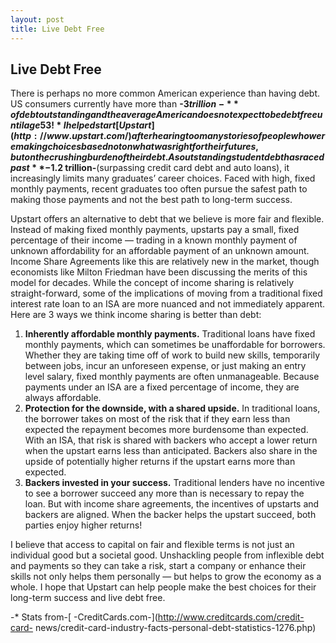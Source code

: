 ```yaml
---
layout: post
title: Live Debt Free
---
```


## Live Debt Free


There is perhaps no more common American experience than having debt. US
consumers currently have more than **-$3 trillion-** of debt outstanding and
the average American does not expect to be debt free until age 53!* I helped
start [Upstart](http://www.upstart.com/) after hearing too many stories of
people who were making choices based not on what was right for their futures,
but on the crushing burden of their debt. As outstanding student debt has
raced past **-$1.2 trillion-**(surpassing credit card debt and auto loans), it
increasingly limits many graduates’ career choices. Faced with high, fixed
monthly payments, recent graduates too often pursue the safest path to making
those payments and not the best path to long-term success.

Upstart offers an alternative to debt that we believe is more fair and
flexible. Instead of making fixed monthly payments, upstarts pay a small,
fixed percentage of their income — trading in a known monthly payment of
unknown affordability for an affordable payment of an unknown amount. Income
Share Agreements like this are relatively new in the market, though economists
like Milton Friedman have been discussing the merits of this model for
decades. While the concept of income sharing is relatively straight-forward,
some of the implications of moving from a traditional fixed interest rate loan
to an ISA are more nuanced and not immediately apparent. Here are 3 ways we
think income sharing is better than debt:

  1. **Inherently affordable monthly payments.** Traditional loans have fixed monthly payments, which can sometimes be unaffordable for borrowers. Whether they are taking time off of work to build new skills, temporarily between jobs, incur an unforeseen expense, or just making an entry level salary, fixed monthly payments are often unmanageable. Because payments under an ISA are a fixed percentage of income, they are always affordable.
  2. **Protection for the downside, with a shared upside.** In traditional loans, the borrower takes on most of the risk that if they earn less than expected the repayment becomes more burdensome than expected. With an ISA, that risk is shared with backers who accept a lower return when the upstart earns less than anticipated. Backers also share in the upside of potentially higher returns if the upstart earns more than expected.
  3. **Backers invested in your success.** Traditional lenders have no incentive to see a borrower succeed any more than is necessary to repay the loan. But with income share agreements, the incentives of upstarts and backers are aligned. When the backer helps the upstart succeed, both parties enjoy higher returns!

I believe that access to capital on fair and flexible terms is not just an
individual good but a societal good. Unshackling people from inflexible debt
and payments so they can take a risk, start a company or enhance their skills
not only helps them personally — but helps to grow the economy as a whole. I
hope that Upstart can help people make the best choices for their long-term
success and live debt free.

-* Stats from-[ -CreditCards.com-](http://www.creditcards.com/credit-card-
news/credit-card-industry-facts-personal-debt-statistics-1276.php)

